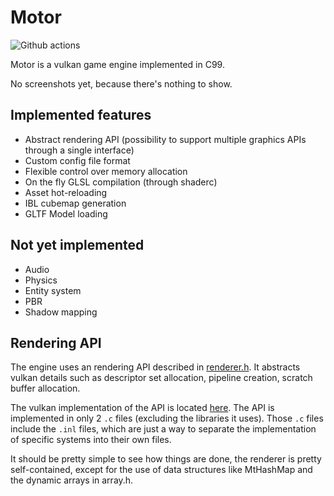 # Motor

![Github actions](https://github.com/felipeagc/motor/workflows/build/badge.svg)

Motor is a vulkan game engine implemented in C99.

No screenshots yet, because there's nothing to show.

## Implemented features
- Abstract rendering API (possibility to support multiple graphics APIs through a single interface)
- Custom config file format
- Flexible control over memory allocation
- On the fly GLSL compilation (through shaderc)
- Asset hot-reloading
- IBL cubemap generation
- GLTF Model loading

## Not yet implemented
- Audio
- Physics
- Entity system
- PBR
- Shadow mapping

## Rendering API
The engine uses an rendering API described in [renderer.h](https://github.com/felipeagc/motor/blob/master/include/motor/graphics/renderer.h).
It abstracts vulkan details such as descriptor set allocation, pipeline creation, scratch buffer allocation.

The vulkan implementation of the API is located [here](https://github.com/felipeagc/motor/tree/master/src/motor/graphics/vulkan).
The API is implemented in only 2 `.c` files (excluding the libraries it uses).
Those `.c` files include the `.inl` files, which are just a way to separate the implementation of specific systems into their own files.

It should be pretty simple to see how things are done, the renderer is pretty self-contained,
except for the use of data structures like MtHashMap and the dynamic arrays in array.h.
